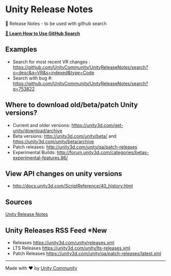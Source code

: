 # Unity Release Notes

:notebook: Release Notes - to be used with github search

[**:book: Learn How to Use GitHub Search**](https://help.github.com/categories/search)

## Examples

- Search for most recent VR changes : https://github.com/UnityCommunity/UnityReleaseNotes/search?o=desc&q=VR&s=indexed&type=Code
- Search with bug #: https://github.com/UnityCommunity/UnityReleaseNotes/search?q=753822

## Where to download old/beta/patch Unity versions?

- Current and older versions: https://unity3d.com/get-unity/download/archive
- Beta versions: http://unity3d.com/unity/beta/ and https://unity3d.com/unity/beta/archive
- Patch releases: http://unity3d.com/unity/qa/patch-releases
- Experimental Builds: http://forum.unity3d.com/categories/betas-experimental-features.86/

## View API changes on unity versions

- http://docs.unity3d.com/ScriptReference/40_history.html

## Sources

[Unity Release Notes](https://unity3d.com/unity/whats-new/)

## Unity Releases RSS Feed *New

- Releases https://unity3d.com/unity/releases.xml
- LTS Releases https://unity3d.com/unity/lts-releases.xml
- Patch Releases https://unity3d.com/unity/qa/patch-releases/latest.xml
---

Made with :heart: by [Unity Community](https://github.com/UnityCommunity/)
